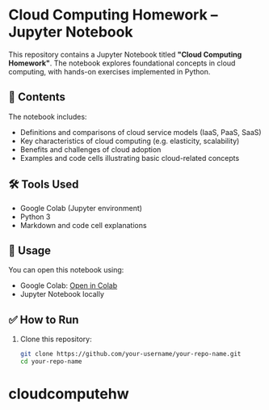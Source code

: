 # Cloud Computing Homework – Jupyter Notebook

This repository contains a Jupyter Notebook titled **"Cloud Computing Homework"**. The notebook explores foundational concepts in cloud computing, with hands-on exercises implemented in Python.

## 📂 Contents

The notebook includes:
- Definitions and comparisons of cloud service models (IaaS, PaaS, SaaS)
- Key characteristics of cloud computing (e.g. elasticity, scalability)
- Benefits and challenges of cloud adoption
- Examples and code cells illustrating basic cloud-related concepts

## 🛠️ Tools Used

- Google Colab (Jupyter environment)
- Python 3
- Markdown and code cell explanations

## 📎 Usage

You can open this notebook using:
- Google Colab: [Open in Colab](https://colab.research.google.com/)
- Jupyter Notebook locally

## ✅ How to Run

1. Clone this repository:
   ```bash
   git clone https://github.com/your-username/your-repo-name.git
   cd your-repo-name
# cloudcomputehw
